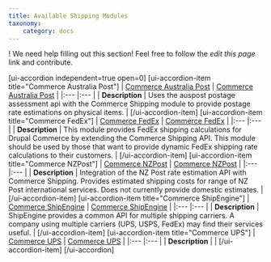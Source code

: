 ```yaml
---
title: Available Shipping Modules
taxonomy:
    category: docs
---
```


! We need help filling out this section! Feel free to follow the *edit this page* link and contribute.


[ui-accordion independent=true open=0]
[ui-accordion-item title="Commerce Australia Post"]
| [Commerce Australia Post] | [Commerce Australia Post] |
|:--- |:--- |
| **Description** | Uses the auspost postage assessment api with the Commerce Shipping module to provide postage rate estimations on physical items. | 
[/ui-accordion-item]
[ui-accordion-item title="Commerce FedEx"]
| [Commerce FedEx] | [Commerce FedEx] |
|:--- |:--- |
| **Description** | This module provides FedEx shipping calculations for Drupal Commerce by extending the Commerce Shipping API. This module should be used by those that want to provide dynamic FedEx shipping rate calculations to their customers. | 
[/ui-accordion-item]
[ui-accordion-item title="Commerce NZPost"]
| [Commerce NZPost] | [Commerce NZPost] |
|:--- |:--- |
| **Description** | Integration of the NZ Post rate estimation API with Commerce Shipping. Provides estimated shipping costs for range of NZ Post international services. Does not currently provide domestic estimates. | 
[/ui-accordion-item]
[ui-accordion-item title="Commerce ShipEngine"]
| [Commerce ShipEngine] | [Commerce ShipEngine] |
|:--- |:--- |
| **Description** | ShipEngine provides a common API for multiple shipping carriers. A company using multiple carriers (UPS, USPS, FedEx) may find their services useful. | 
[/ui-accordion-item]
[ui-accordion-item title="Commerce UPS"]
| [Commerce UPS] | [Commerce UPS] |
|:--- |:--- |
| **Description** |  | 
[/ui-accordion-item]
[/ui-accordion]

[Commerce Australia Post]: https://www.drupal.org/project/commerce_auspost
[Commerce FedEx]: https://www.drupal.org/project/commerce_fedex
[Commerce NZPost]: https://www.drupal.org/project/commerce_nzpost
[Commerce ShipEngine]: https://www.drupal.org/project/commerce_shipengine
[Commerce UPS]: https://www.drupal.org/project/commerce_ups
